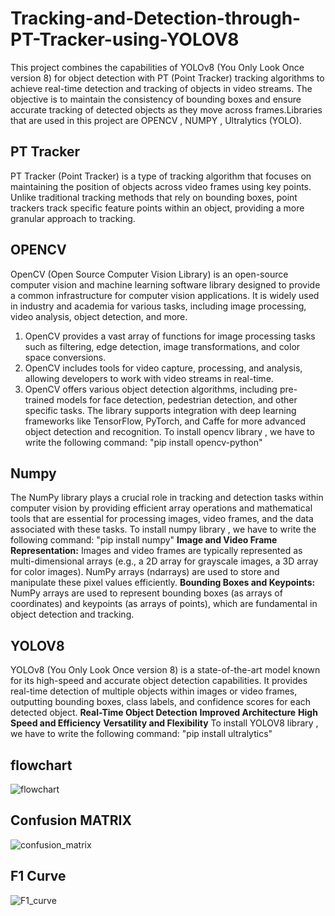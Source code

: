 # Tracking-and-Detection-through-PT-Tracker-using-YOLOV8
This project combines the capabilities of YOLOv8 (You Only Look Once version 8) for object detection with PT (Point Tracker) tracking algorithms to achieve real-time detection and tracking of objects in video streams. The objective is to maintain the consistency of bounding boxes and ensure accurate tracking of detected objects as they move across frames.Libraries that are used in this project are OPENCV , NUMPY , Ultralytics (YOLO).

## PT Tracker
PT Tracker (Point Tracker) is a type of tracking algorithm that focuses on maintaining the position of objects across video frames using key points. Unlike traditional tracking methods that rely on bounding boxes, point trackers track specific feature points within an object, providing a more granular approach to tracking.

## OPENCV
OpenCV (Open Source Computer Vision Library) is an open-source computer vision and machine learning software library designed to provide a common infrastructure for computer vision applications. It is widely used in industry and academia for various tasks, including image processing, video analysis, object detection, and more.
1. OpenCV provides a vast array of functions for image processing tasks such as filtering, edge detection, image transformations, and color space conversions.
2. OpenCV includes tools for video capture, processing, and analysis, allowing developers to work with video streams in real-time.
3. OpenCV offers various object detection algorithms, including pre-trained models for face detection, pedestrian detection, and other specific tasks. The library supports integration with deep learning frameworks like TensorFlow, PyTorch, and Caffe for more advanced object detection and recognition.
To install opencv library , we have to write the following command:
                                          "pip install opencv-python"
## Numpy
The NumPy library plays a crucial role in tracking and detection tasks within computer vision by providing efficient array operations and mathematical tools that are essential for processing images, video frames, and the data associated with these tasks.
To install numpy library , we have to write the following command:
                                              "pip install numpy"
**Image and Video Frame Representation:** Images and video frames are typically represented as multi-dimensional arrays (e.g., a 2D array for grayscale images, a 3D array for color images). NumPy arrays (ndarrays) are used to store and manipulate these pixel values efficiently.
**Bounding Boxes and Keypoints:** NumPy arrays are used to represent bounding boxes (as arrays of coordinates) and keypoints (as arrays of points), which are fundamental in object detection and tracking.

## YOLOV8
YOLOv8 (You Only Look Once version 8) is a state-of-the-art model known for its high-speed and accurate object detection capabilities.
It provides real-time detection of multiple objects within images or video frames, outputting bounding boxes, class labels, and confidence scores for each detected object.
**Real-Time Object Detection**
**Improved Architecture**
**High Speed and Efficiency**
**Versatility and Flexibility**
To install YOLOV8 library , we have to write the following command:
                                       "pip install ultralytics"
## flowchart
![flowchart](https://github.com/user-attachments/assets/498e6217-a496-48f4-80cb-ee0341ce6541)

## Confusion MATRIX
![confusion_matrix](https://github.com/user-attachments/assets/21464ab2-6dfd-4ec4-9c43-0d3db7f8fe06)

## F1 Curve
![F1_curve](https://github.com/user-attachments/assets/7fb7eb79-eb9c-433b-86ea-15a7e4ffefa3)


